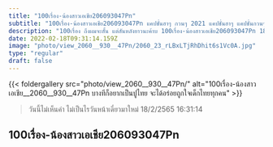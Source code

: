 ```yaml
---
title: "100เรื่อง-น้องสาวเอเชีย206093047Pn"
subtitle: "100เรื่อง-น้องสาวเอเชีย206093047Pn แคปชั่นฮาๆ กวนๆ 2021 แคปชั่นฮาๆ แคปชั่นกวนๆ 2022"
description: "100เรื่อง ถึงผมจะสั้น แต่สันหลังยาวนะค้าบ 100เรื่อง-น้องสาวเอเชีย206093047Pn 18/2/2565 16:31:14"
date: 2022-02-18T09:31:14.159Z
image: "photo/view_2060__930__47Pn/2060_23_rLBxLTjRhDhit6s1Vc0A.jpg"
type: "regular"
draft: false
---
```


{{< foldergallery src="photo/view_2060__930__47Pn/" alt="100เรื่อง-น้องสาวเอเชีย__2060__930__47Pn บางทีก็อยากเป็นปูไทย จะได้อร่อยถูกใจเด็กไทยทุกคน" >}}


> วันนี้ไม่เห็นค่า ไม่เป็นไรวันหน้าเดี๋ยวมาใหม่ 18/2/2565 16:31:14

## 100เรื่อง-น้องสาวเอเชีย206093047Pn
